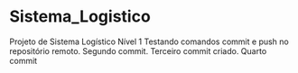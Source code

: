 # Sistema_Logistico
 Projeto de Sistema Logístico Nível 1
 Testando comandos commit e push no repositório remoto.
 Segundo commit.
 Terceiro commit criado.
 Quarto commit
